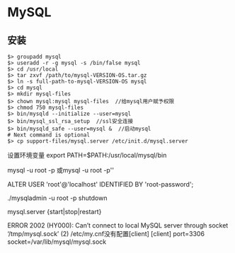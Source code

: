 # MySQL

## 安装

```shell
$> groupadd mysql
$> useradd -r -g mysql -s /bin/false mysql
$> cd /usr/local
$> tar zxvf /path/to/mysql-VERSION-OS.tar.gz
$> ln -s full-path-to-mysql-VERSION-OS mysql
$> cd mysql
$> mkdir mysql-files
$> chown mysql:mysql mysql-files  //给mysql用户赋予权限
$> chmod 750 mysql-files
$> bin/mysqld --initialize --user=mysql
$> bin/mysql_ssl_rsa_setup  //ssl安全连接
$> bin/mysqld_safe --user=mysql &  //启动mysql
# Next command is optional
$> cp support-files/mysql.server /etc/init.d/mysql.server
```
设置环境变量
export PATH=$PATH:/usr/local/mysql/bin

mysql -u root -p
或mysql -u root -p''

ALTER USER 'root'@'localhost' IDENTIFIED BY 'root-password';


./mysqladmin -u root -p shutdown

mysql.server {start|stop|restart}

ERROR 2002 (HY000): Can’t connect to local MySQL server through socket ‘/tmp/mysql.sock’ (2)
/etc/my.cnf没有配置[client]
[client]
port=3306
socket=/var/lib/mysql/mysql.sock
